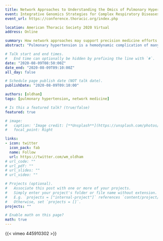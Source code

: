 ```yaml
---
title: Network Approaches to Understanding the Omics of Pulmonary Hypertension
event: Integrative Genomics Strategies for Complex Respiratory Diseases
event_url: https://conference.thoracic.org/index.php

location: American Thoracic Society 2020 Virtual
address: Online

summary: How network approaches may support precision medicine efforts in pulmonary hypertension.
abstract: "Pulmonary hypertension is a hemodynamic complication of many different disease processes. Network approaches provide novel tools for characterizing clinical and molecular disease phenotypes. Here, I review the application of network analyses to pulmonary hypertension to illustrate how they can identify new molecular mechanisms of disease, classify patients by phenotypic similarities, and integrate disparate omics datasets."

# Talk start and end times.
#   End time can optionally be hidden by prefixing the line with `#`.
date: "2020-08-09T08:50:00Z"
date_end: "2020-08-09T09:10:00Z"
all_day: false

# Schedule page publish date (NOT talk date).
publishDate: "2020-08-09T09:10:00"

authors: [oldham]
tags: [pulmonary hypertension, network medicine]

# Is this a featured talk? (true/false)
featured: true

# image:
#   caption: 'Image credit: [**Unsplash**](https://unsplash.com/photos/bzdhc5b3Bxs)'
#   focal_point: Right

links:
- icon: twitter
  icon_pack: fab
  name: Follow
  url: https://twitter.com/wm_oldham
# url_code: ""
# url_pdf: ""
# url_slides: ""
# url_video: ""

# Projects (optional).
#   Associate this post with one or more of your projects.
#   Simply enter your project's folder or file name without extension.
#   E.g. `projects = ["internal-project"]` references `content/project/deep-learning/index.md`.
#   Otherwise, set `projects = []`.
projects: ""

# Enable math on this page?
math: true
---
```


{{< vimeo 445910302 >}}
